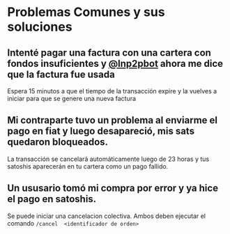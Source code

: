 # Problemas Comunes y sus soluciones

## Intenté pagar una factura con una cartera con fondos insuficientes y [@lnp2pbot](https://t.me/lnp2pbot) ahora me dice que la factura fue usada

Espera 15 minutos a que el tiempo de la transacción expire y la vuelves a iniciar para que se genere una nueva factura

## Mi contraparte tuvo un problema al enviarme el pago  en fiat y luego desapareció, mis sats quedaron bloqueados.

La transacción se cancelará automáticamente luego de 23 horas y tus satoshis aparecerán en tu cartera como un pago fallido.

## Un ususario tomó mi compra por error y ya hice el pago en satoshis.

Se puede iniciar una cancelacion colectiva. Ambos deben ejecutar el comando `/cancel  <identificador de orden>`

## 